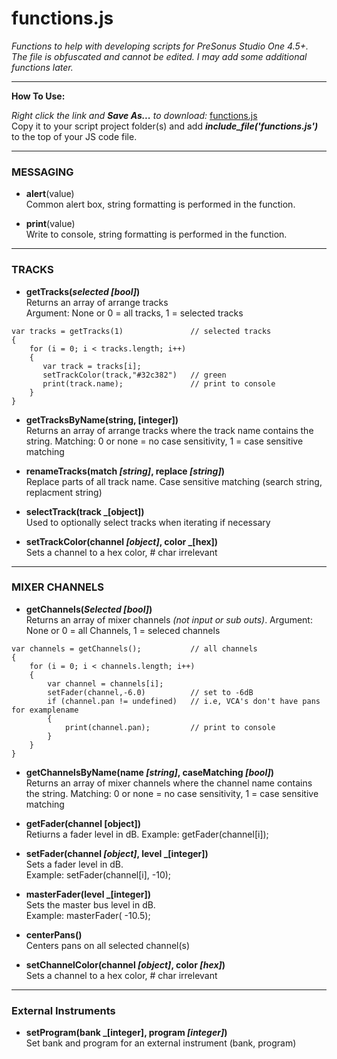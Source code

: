 # functions.js
_Functions to help with developing scripts for PreSonus Studio One 4.5+.  The file is obfuscated and cannot be edited. I may add some additional functions later._

<HR>
    
**How To Use:**</br>

_Right click the link and **Save As...** to download:_
[functions.js](https://raw.githubusercontent.com/expressmix/studioone_functions/master/functions.js) </br>
Copy it to your script project folder(s) and add **_include_file('functions.js')_** to the top of your JS code file.


<HR>

### MESSAGING

- **alert**(value)</br>
Common alert box, string formatting is performed in the function.

- **print**(value)</br>
Write to console, string formatting is performed in the function.

<HR>

### TRACKS 

- **getTracks(_selected [bool]_)**</br>
Returns an array of arrange tracks</br>
Argument: None or 0 = all tracks, 1 = selected tracks

```
var tracks = getTracks(1)               // selected tracks
{
    for (i = 0; i < tracks.length; i++)
    {
       var track = tracks[i];
       setTrackColor(track,"#32c382")   // green
       print(track.name);               // print to console
    }
}
```

- **getTracksByName(string, [integer])**</br>
Returns an array of arrange tracks where the track name contains the string. Matching: 0 or none = no case sensitivity, 1 = case sensitive matching

- **renameTracks(match _[string]_, replace _[string]_)**</br>
Replace parts of all track name. Case sensitive matching (search string, replacment string)

- **selectTrack(track _[object])**</br>
Used to optionally select tracks when iterating if necessary

- **setTrackColor(channel _[object]_, color _[hex])**</br>
Sets a channel to a hex color, # char irrelevant

<HR>

### MIXER CHANNELS 

- **getChannels(_Selected [bool]_)**</br>
Returns an array of mixer channels _(not input or sub outs)_. Argument: None or 0 = all Channels, 1 = seleced channels

```
var channels = getChannels();           // all channels
{
    for (i = 0; i < channels.length; i++)
    {
        var channel = channels[i];
        setFader(channel,-6.0)          // set to -6dB
        if (channel.pan != undefined)   // i.e, VCA's don't have pans for examplename
        {
            print(channel.pan);         // print to console
        }
    }
}
```

- **getChannelsByName(name _[string]_, caseMatching _[bool]_)**</br>
Returns an array of mixer channels where the channel name contains the string. Matching: 0 or none = no case sensitivity, 1 = case sensitive matching

- **getFader(channel [object])**</br>
Retiurns a fader level in dB.  Example: getFader(channel[i]);

- **setFader(channel _[object]_, level _[integer])**</br>
Sets a fader level in dB.  </br>Example: setFader(channel[i], -10);

- **masterFader(level _[integer])**</br>
Sets the master bus level in dB. </br>Example: masterFader( -10.5);

- **centerPans()**</br>
Centers pans on all selected channel(s)

- **setChannelColor(channel _[object]_, color _[hex]_)**</br>
Sets a channel to a hex color, # char irrelevant

<HR>

### External Instruments 

- **setProgram(bank _[integer], program _[integer]_)**</br>
Set bank and program for an external instrument (bank, program)
